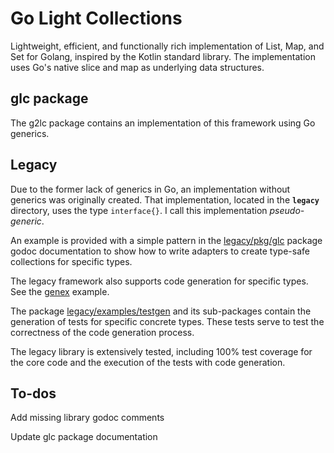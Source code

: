 # Go Light Collections

Lightweight, efficient, and functionally rich implementation of List, Map, and Set for Golang, inspired by the Kotlin standard library.  The implementation uses Go's native slice and map as underlying data structures.



## glc package

The g2lc package contains an implementation of this framework using Go generics.

## Legacy

Due to the former lack of generics in Go, an implementation without generics was originally created.  That implementation, located in the **`legacy`** directory, uses the type `interface{}`.  I call this implementation *pseudo-generic*.  

An example is provided with a simple pattern in the [legacy/pkg/glc](https://github.com/pvillela/go-light-collections/tree/main/legacy/pkg/glc) package godoc documentation to show how to write adapters to create type-safe collections for specific types.  

The legacy framework also supports code generation for specific types.  See the [genex](https://github.com/pvillela/go-light-collections/tree/main/legacy/examples/genex) example. 

The package [legacy/examples/testgen](https://github.com/pvillela/go-light-collections/tree/main/legacy/examples/testgen) and its sub-packages contain the generation of tests for
specific concrete types.  These tests serve to test the correctness of the code generation
process.

The legacy library is extensively tested, including 100% test coverage for the core code and the execution of the tests with code generation.

## To-dos

Add missing library godoc comments

Update glc package documentation

